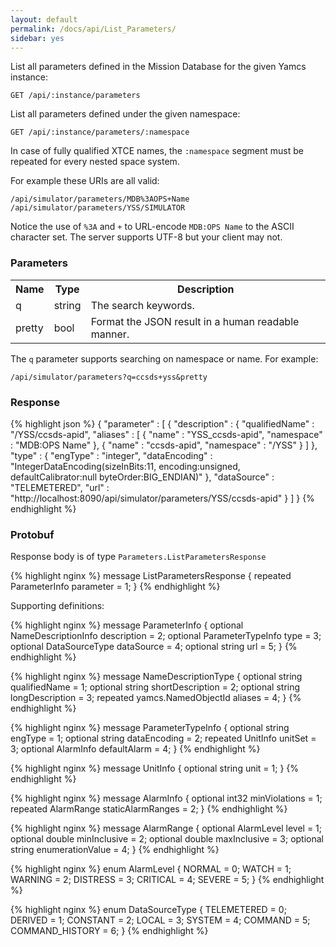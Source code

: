 ```yaml
---
layout: default
permalink: /docs/api/List_Parameters/
sidebar: yes
---
```


List all parameters defined in the Mission Database for the given Yamcs instance:

    GET /api/:instance/parameters


List all parameters defined under the given namespace:

    GET /api/:instance/parameters/:namespace
    
In case of fully qualified XTCE names, the `:namespace` segment must be repeated for every nested space system.

For example these URIs are all valid:

    /api/simulator/parameters/MDB%3AOPS+Name
    /api/simulator/parameters/YSS/SIMULATOR
    
Notice the use of `%3A` and `+` to URL-encode `MDB:OPS Name` to the ASCII character set. The server supports UTF-8 but your client may not.


### Parameters

<table class="inline">
  <tr>
    <th>Name</th>
    <th>Type</th>
    <th>Description</th>
  </tr>
  <tr>
    <td class="code">q</td>
    <td class="code">string</td>
    <td>The search keywords.</td>
  </tr>
  <tr>
    <td class="code">pretty</td>
    <td class="code">bool</td>
    <td>Format the JSON result in a human readable manner.</td>
  </tr>
</table>

The `q` parameter supports searching on namespace or name. For example:

    /api/simulator/parameters?q=ccsds+yss&pretty 


### Response

{% highlight json %}
{
  "parameter" : [ {
    "description" : {
      "qualifiedName" : "/YSS/ccsds-apid",
      "aliases" : [ {
        "name" : "YSS_ccsds-apid",
        "namespace" : "MDB:OPS Name"
      }, {
        "name" : "ccsds-apid",
        "namespace" : "/YSS"
      } ]
    },
    "type" : {
      "engType" : "integer",
      "dataEncoding" : "IntegerDataEncoding(sizeInBits:11, encoding:unsigned, defaultCalibrator:null byteOrder:BIG_ENDIAN)"
    },
    "dataSource" : "TELEMETERED",
    "url" : "http://localhost:8090/api/simulator/parameters/YSS/ccsds-apid"
  } ]
}
{% endhighlight %}


### Protobuf

Response body is of type `Parameters.ListParametersResponse`

{% highlight nginx %}
message ListParametersResponse {
  repeated ParameterInfo parameter = 1;
}
{% endhighlight %}

Supporting definitions:

{% highlight nginx %}
message ParameterInfo {
  optional NameDescriptionInfo description = 2;
  optional ParameterTypeInfo type = 3;
  optional DataSourceType dataSource = 4;
  optional string url = 5;
}
{% endhighlight %}

{% highlight nginx %}
message NameDescriptionType {
  optional string qualifiedName = 1;
  optional string shortDescription = 2;
  optional string longDescription = 3;
  repeated yamcs.NamedObjectId aliases = 4;
}
{% endhighlight %}

{% highlight nginx %}
message ParameterTypeInfo {
  optional string engType = 1;
  optional string dataEncoding = 2;
  repeated UnitInfo unitSet = 3; 
  optional AlarmInfo defaultAlarm = 4;
}
{% endhighlight %}

{% highlight nginx %}
message UnitInfo {
  optional string unit = 1;
}
{% endhighlight %}

{% highlight nginx %}
message AlarmInfo {
  optional int32 minViolations = 1;
  repeated AlarmRange staticAlarmRanges = 2;
}
{% endhighlight %}

{% highlight nginx %}
message AlarmRange {
  optional AlarmLevel level = 1; 
  optional double minInclusive = 2;
  optional double maxInclusive = 3; 
  optional string enumerationValue = 4;
}
{% endhighlight %}

{% highlight nginx %}
enum AlarmLevel {
  NORMAL = 0;
  WATCH = 1;
  WARNING =  2;
  DISTRESS = 3;
  CRITICAL = 4;
  SEVERE = 5;
}
{% endhighlight %}

{% highlight nginx %}
enum DataSourceType {
  TELEMETERED = 0;
  DERIVED = 1;
  CONSTANT = 2;
  LOCAL = 3;
  SYSTEM = 4;
  COMMAND = 5;
  COMMAND_HISTORY = 6;
}
{% endhighlight %}
